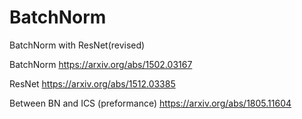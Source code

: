 # BatchNorm
BatchNorm with ResNet(revised)

BatchNorm https://arxiv.org/abs/1502.03167

ResNet https://arxiv.org/abs/1512.03385

Between BN and ICS (preformance) https://arxiv.org/abs/1805.11604

